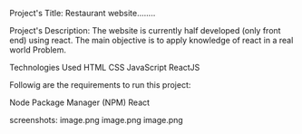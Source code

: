 Project's Title: Restaurant website........

Project's Description: The website is currently half developed (only front end) using react.
The main objective is to apply knowledge of react in a real world Problem.

Technologies Used
HTML
CSS
JavaScript
ReactJS

Followig are the requirements to run this project:

Node Package Manager (NPM)
React

screenshots: 
image.png
image.png
image.png